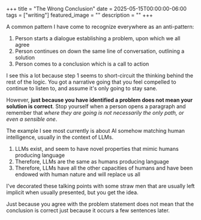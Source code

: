 +++
title =  "The Wrong Conclusion"
date = 2025-05-15T00:00:00-06:00
tags = ["writing"]
featured_image = ""
description = ""
+++

A common pattern I have come to recognize everywhere as an anti-pattern:

1. Person starts a dialogue establishing a problem, upon which we all agree
1. Person continues on down the same line of conversation, outlining a solution
1. Person comes to a conclusion which is a call to action

I see this a lot because step 1 seems to short-circuit the thinking behind the rest of the logic. You got a narrative going that you feel compelled to continue to listen to, and assume it's only going to stay sane.

However, **just because you have identified a problem does not mean your solution is correct**. Stop yourself when a person opens a paragraph and remember that _where they are going is not necessarily the only path, or even a sensible one_.

The example I see most currently is about AI somehow matching human intelligence, usually in the context of LLMs.

1. LLMs exist, and seem to have novel properties that mimic humans producing language
1. Therefore, LLMs are the same as humans producing language
1. Therefore, LLMs have all the other capacities of humans and have been endowed with human nature and will replace us all

I've decorated these talking points with some straw men that are usually left implicit when usually presented, but you get the idea.

Just because you agree with the problem statement does not mean that the conclusion is correct just because it occurs a few sentences later.